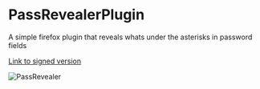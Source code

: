 # PassRevealerPlugin
A simple firefox plugin that reveals whats under the asterisks in password fields

[Link to signed version](https://addons.mozilla.org/firefox/downloads/file/3945476/passrevealer-1.0-fx.xpi)

![PassRevealer](https://user-images.githubusercontent.com/17768955/167115257-e2ef7e12-cb8e-4f76-8968-8bc274854286.png)
